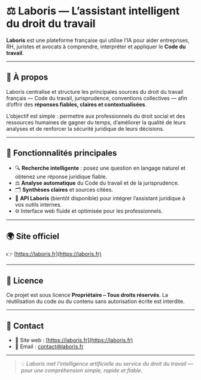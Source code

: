 # ⚖️ Laboris — L’assistant intelligent du droit du travail

**Laboris** est une plateforme française qui utilise l’IA pour aider entreprises, RH, juristes et avocats à comprendre, interpréter et appliquer le **Code du travail**.

---

## 🚀 À propos

Laboris centralise et structure les principales sources du droit du travail français — Code du travail, jurisprudence, conventions collectives — afin d’offrir des **réponses fiables, claires et contextualisées**.

L’objectif est simple : permettre aux professionnels du droit social et des ressources humaines de gagner du temps, d’améliorer la qualité de leurs analyses et de renforcer la sécurité juridique de leurs décisions.

---

## 🧠 Fonctionnalités principales

* 🔍 **Recherche intelligente** : posez une question en langage naturel et obtenez une réponse juridique fiable.
* ⚖️ **Analyse automatique** du Code du travail et de la jurisprudence.
* 🗂️ **Synthèses claires** et sources citées.
* 🧩 **API Laboris** (bientôt disponible) pour intégrer l’assistant juridique à vos outils internes.
* 🌐 Interface web fluide et optimisée pour les professionnels.


---

## 🌍 Site officiel

👉 [https://laboris.fr](https://laboris.fr)

---

## 🧾 Licence

Ce projet est sous licence **Propriétaire – Tous droits réservés**.
La réutilisation du code ou du contenu sans autorisation écrite est interdite.

---

## 🤝 Contact

* 💼 Site web : [https://laboris.fr](https://laboris.fr)
* 📧 Email : [contact@laboris.fr](mailto:contact@laboris.fr)

---

> 💡 *Laboris met l’intelligence artificielle au service du droit du travail — pour une compréhension simple, rapide et fiable.*
